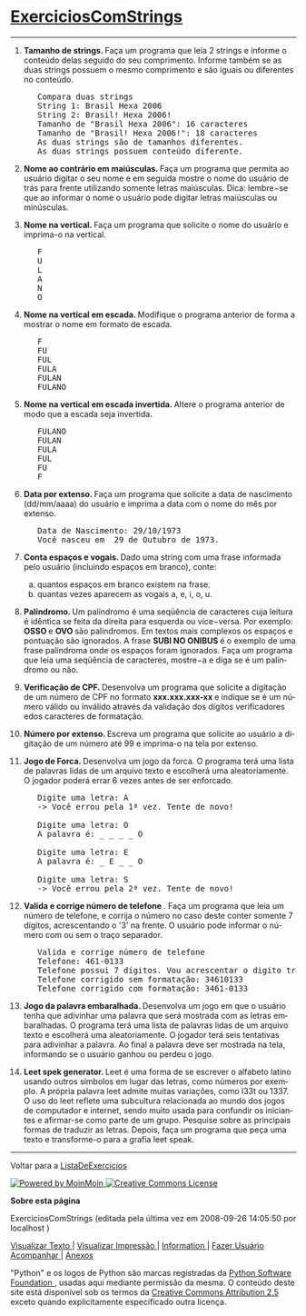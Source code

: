 <!DOCTYPE HTML PUBLIC "-//W3C//DTD HTML 4.01//EN" "http://www.w3.org/TR/html4/strict.dtd">
<html>
 <head>
  <meta content="text/html;charset=utf-8" http-equiv="Content-Type"/>
  <meta content="index,nofollow" name="robots"/>
  <title>
   ExerciciosComStrings - PythonBrasil
  </title>
   </head>
   <div id="page">
    <h1 id="pagelocation">
     <span>
      <a class="backlink" href="/ExerciciosComStrings?action=fullsearch&amp;context=180&amp;value=linkto%3A%22ExerciciosComStrings%22" rel="nofollow" title="Clique para fazer uma busca completa por este título">
       ExerciciosComStrings
      </a>
     </span>
    </h1>
    <!-- INICIO -->
    <div dir="ltr" id="content" lang="pt-br">
     <span class="anchor" id="top">
     </span>
     <span class="anchor" id="line-1">
     </span>
      <span class="anchor" id="line-2">
      </span>
      <hr/>
      <p class="line874">
       <span class="anchor" id="line-3">
       </span>
       <span class="anchor" id="line-4">
       </span>
       <ol type="1">
        <li>
         <p class="line891">
          <strong>
           Tamanho de strings.
          </strong>
          Faça um programa que leia 2 strings e informe o conteúdo delas seguido do seu comprimento. Informe também se as duas strings possuem o mesmo comprimento e são iguais ou diferentes no conteúdo.
          <span class="anchor" id="line-5">
          </span>
          <span class="anchor" id="line-6">
          </span>
          <ul>
           <li style="list-style-type:none">
            <span class="anchor" id="line-7">
            </span>
            <span class="anchor" id="line-8">
            </span>
            <span class="anchor" id="line-9">
            </span>
            <span class="anchor" id="line-10">
            </span>
            <span class="anchor" id="line-11">
            </span>
            <span class="anchor" id="line-12">
            </span>
            <span class="anchor" id="line-13">
            </span>
            <span class="anchor" id="line-14">
            </span>
            <pre><span class="anchor" id="line-1"></span>Compara duas strings
<span class="anchor" id="line-2"></span>String 1: Brasil Hexa 2006
<span class="anchor" id="line-3"></span>String 2: Brasil! Hexa 2006!
<span class="anchor" id="line-4"></span>Tamanho de "Brasil Hexa 2006": 16 caracteres
<span class="anchor" id="line-5"></span>Tamanho de "Brasil! Hexa 2006!": 18 caracteres
<span class="anchor" id="line-6"></span>As duas strings são de tamanhos diferentes.
<span class="anchor" id="line-7"></span>As duas strings possuem conteúdo diferente.</pre>
            <span class="anchor" id="line-15">
            </span>
            <span class="anchor" id="line-16">
            </span>
           </li>
          </ul>
         </p>
        </li>
        <li class="gap">
         <p class="line891">
          <strong>
           Nome ao contrário em maiúsculas.
          </strong>
          Faça um programa que permita ao usuário digitar o seu nome e em seguida mostre o nome do usuário de trás para frente utilizando somente letras maiúsculas. Dica: lembre−se que ao informar o nome o usuário pode digitar letras maiúsculas ou minúsculas.
          <span class="anchor" id="line-17">
          </span>
          <span class="anchor" id="line-18">
          </span>
         </p>
        </li>
        <li class="gap">
         <p class="line891">
          <strong>
           Nome na vertical.
          </strong>
          Faça um programa que solicite o nome do usuário e imprima-o na vertical.
          <span class="anchor" id="line-19">
          </span>
          <ul>
           <li style="list-style-type:none">
            <span class="anchor" id="line-20">
            </span>
            <span class="anchor" id="line-21">
            </span>
            <span class="anchor" id="line-22">
            </span>
            <span class="anchor" id="line-23">
            </span>
            <span class="anchor" id="line-24">
            </span>
            <span class="anchor" id="line-25">
            </span>
            <span class="anchor" id="line-26">
            </span>
            <pre><span class="anchor" id="line-1-1"></span>F
<span class="anchor" id="line-2-1"></span>U
<span class="anchor" id="line-3-1"></span>L
<span class="anchor" id="line-4-1"></span>A
<span class="anchor" id="line-5-1"></span>N
<span class="anchor" id="line-6-1"></span>O</pre>
            <span class="anchor" id="line-27">
            </span>
            <span class="anchor" id="line-28">
            </span>
           </li>
          </ul>
         </p>
        </li>
        <li class="gap">
         <p class="line891">
          <strong>
           Nome na vertical em escada.
          </strong>
          Modifique o programa anterior de forma a mostrar o nome em formato de escada.
          <span class="anchor" id="line-29">
          </span>
          <ul>
           <li style="list-style-type:none">
            <span class="anchor" id="line-30">
            </span>
            <span class="anchor" id="line-31">
            </span>
            <span class="anchor" id="line-32">
            </span>
            <span class="anchor" id="line-33">
            </span>
            <span class="anchor" id="line-34">
            </span>
            <span class="anchor" id="line-35">
            </span>
            <span class="anchor" id="line-36">
            </span>
            <pre><span class="anchor" id="line-1-2"></span>F
<span class="anchor" id="line-2-2"></span>FU
<span class="anchor" id="line-3-2"></span>FUL
<span class="anchor" id="line-4-2"></span>FULA
<span class="anchor" id="line-5-2"></span>FULAN
<span class="anchor" id="line-6-2"></span>FULANO</pre>
            <span class="anchor" id="line-37">
            </span>
            <span class="anchor" id="line-38">
            </span>
           </li>
          </ul>
         </p>
        </li>
        <li class="gap">
         <p class="line891">
          <strong>
           Nome na vertical em escada invertida.
          </strong>
          Altere o programa anterior de modo que a escada seja invertida.
          <span class="anchor" id="line-39">
          </span>
          <ul>
           <li style="list-style-type:none">
            <span class="anchor" id="line-40">
            </span>
            <span class="anchor" id="line-41">
            </span>
            <span class="anchor" id="line-42">
            </span>
            <span class="anchor" id="line-43">
            </span>
            <span class="anchor" id="line-44">
            </span>
            <span class="anchor" id="line-45">
            </span>
            <span class="anchor" id="line-46">
            </span>
            <pre><span class="anchor" id="line-1-3"></span>FULANO
<span class="anchor" id="line-2-3"></span>FULAN
<span class="anchor" id="line-3-3"></span>FULA
<span class="anchor" id="line-4-3"></span>FUL
<span class="anchor" id="line-5-3"></span>FU
<span class="anchor" id="line-6-3"></span>F</pre>
            <span class="anchor" id="line-47">
            </span>
            <span class="anchor" id="line-48">
            </span>
           </li>
          </ul>
         </p>
        </li>
        <li class="gap">
         <p class="line891">
          <strong>
           Data por extenso.
          </strong>
          Faça um programa que solicite a data de nascimento (dd/mm/aaaa) do usuário e imprima a data com o nome do mês por extenso.
          <span class="anchor" id="line-49">
          </span>
          <span class="anchor" id="line-50">
          </span>
          <ul>
           <li style="list-style-type:none">
            <span class="anchor" id="line-51">
            </span>
            <span class="anchor" id="line-52">
            </span>
            <span class="anchor" id="line-53">
            </span>
            <pre><span class="anchor" id="line-1-4"></span>Data de Nascimento: 29/10/1973
<span class="anchor" id="line-2-4"></span>Você nasceu em  29 de Outubro de 1973.</pre>
            <span class="anchor" id="line-54">
            </span>
            <span class="anchor" id="line-55">
            </span>
           </li>
          </ul>
         </p>
        </li>
        <li class="gap">
         <p class="line891">
          <strong>
           Conta espaços e vogais.
          </strong>
          Dado uma string com uma frase informada pelo usuário (incluindo espaços em branco), conte:
          <span class="anchor" id="line-56">
          </span>
          <ol type="a">
           <li>
            quantos espaços em branco existem na frase.
            <span class="anchor" id="line-57">
            </span>
           </li>
           <li>
            quantas vezes aparecem as vogais a, e, i, o, u.
            <span class="anchor" id="line-58">
            </span>
            <span class="anchor" id="line-59">
            </span>
           </li>
          </ol>
         </p>
        </li>
        <li class="gap">
         <p class="line891">
          <strong>
           Palíndromo.
          </strong>
          Um palíndromo é uma seqüência de caracteres cuja leitura é idêntica se feita da direita para esquerda ou vice−versa. Por exemplo:
          <strong>
           OSSO
          </strong>
          e
          <strong>
           OVO
          </strong>
          são palíndromos. Em textos mais complexos os espaços e pontuação são ignorados. A frase
          <strong>
           SUBI NO ONIBUS
          </strong>
          é o exemplo de uma frase palíndroma onde os espaços foram ignorados. Faça um programa que leia uma seqüência de caracteres, mostre−a e  diga se é um palíndromo ou não.
          <span class="anchor" id="line-60">
          </span>
          <span class="anchor" id="line-61">
          </span>
         </p>
        </li>
        <li class="gap">
         <p class="line891">
          <strong>
           Verificação de CPF.
          </strong>
          Desenvolva um programa que solicite a digitação de um número de CPF no formato
          <strong>
           xxx.xxx.xxx-xx
          </strong>
          e indique se é um número válido ou inválido através da validação dos dígitos verificadores edos caracteres de formatação.
          <span class="anchor" id="line-62">
          </span>
          <span class="anchor" id="line-63">
          </span>
         </p>
        </li>
        <li class="gap">
         <p class="line891">
          <strong>
           Número por extenso.
          </strong>
          Escreva um programa que solicite ao usuário a digitação de um número até 99 e imprima-o na tela por extenso.
          <span class="anchor" id="line-64">
          </span>
          <span class="anchor" id="line-65">
          </span>
         </p>
        </li>
        <li class="gap">
         <p class="line891">
          <strong>
           Jogo de Forca.
          </strong>
          Desenvolva um jogo da forca. O programa terá uma lista de palavras  lidas de um arquivo texto e escolherá uma aleatoriamente. O jogador poderá errar 6 vezes antes de ser enforcado.
          <span class="anchor" id="line-66">
          </span>
          <ul>
           <li style="list-style-type:none">
            <span class="anchor" id="line-67">
            </span>
            <span class="anchor" id="line-68">
            </span>
            <span class="anchor" id="line-69">
            </span>
            <span class="anchor" id="line-70">
            </span>
            <span class="anchor" id="line-71">
            </span>
            <span class="anchor" id="line-72">
            </span>
            <span class="anchor" id="line-73">
            </span>
            <span class="anchor" id="line-74">
            </span>
            <span class="anchor" id="line-75">
            </span>
            <span class="anchor" id="line-76">
            </span>
            <span class="anchor" id="line-77">
            </span>
            <span class="anchor" id="line-78">
            </span>
            <pre><span class="anchor" id="line-1-5"></span>Digite uma letra: A
<span class="anchor" id="line-2-5"></span>-&gt; Você errou pela 1ª vez. Tente de novo!
<span class="anchor" id="line-3-4"></span>
<span class="anchor" id="line-4-4"></span>Digite uma letra: O
<span class="anchor" id="line-5-4"></span>A palavra é: _ _ _ _ O
<span class="anchor" id="line-6-4"></span>
<span class="anchor" id="line-7-1"></span>Digite uma letra: E
<span class="anchor" id="line-8"></span>A palavra é: _ E _ _ O
<span class="anchor" id="line-9"></span>
<span class="anchor" id="line-10"></span>Digite uma letra: S
<span class="anchor" id="line-11"></span>-&gt; Você errou pela 2ª vez. Tente de novo!</pre>
            <span class="anchor" id="line-79">
            </span>
            <span class="anchor" id="line-80">
            </span>
           </li>
          </ul>
         </p>
        </li>
        <li class="gap">
         <p class="line891">
          <strong>
           Valida e corrige número de telefone
          </strong>
          . Faça um programa que leia um número de telefone, e corrija o número no caso deste conter somente 7 dígitos, acrescentando o '3' na frente. O usuário pode informar o número com ou sem o traço separador.
          <span class="anchor" id="line-81">
          </span>
          <span class="anchor" id="line-82">
          </span>
          <ul>
           <li style="list-style-type:none">
            <span class="anchor" id="line-83">
            </span>
            <span class="anchor" id="line-84">
            </span>
            <span class="anchor" id="line-85">
            </span>
            <span class="anchor" id="line-86">
            </span>
            <span class="anchor" id="line-87">
            </span>
            <span class="anchor" id="line-88">
            </span>
            <pre><span class="anchor" id="line-1-6"></span>Valida e corrige número de telefone
<span class="anchor" id="line-2-6"></span>Telefone: 461-0133
<span class="anchor" id="line-3-5"></span>Telefone possui 7 dígitos. Vou acrescentar o digito três na frente.
<span class="anchor" id="line-4-5"></span>Telefone corrigido sem formatação: 34610133
<span class="anchor" id="line-5-5"></span>Telefone corrigido com formatação: 3461-0133</pre>
            <span class="anchor" id="line-89">
            </span>
            <span class="anchor" id="line-90">
            </span>
           </li>
          </ul>
         </p>
        </li>
        <li class="gap">
         <p class="line891">
          <strong>
           Jogo da palavra embaralhada.
          </strong>
          Desenvolva um jogo em que o usuário tenha que adivinhar uma palavra que será mostrada com as letras embaralhadas. O programa terá uma lista de palavras lidas de um arquivo texto e escolherá uma aleatoriamente. O jogador terá seis tentativas para adivinhar a palavra. Ao final a palavra deve ser mostrada na tela, informando se o usuário ganhou ou perdeu o jogo.
          <span class="anchor" id="line-91">
          </span>
          <span class="anchor" id="line-92">
          </span>
         </p>
        </li>
        <li class="gap">
         <p class="line891">
          <strong>
           Leet spek generator.
          </strong>
          Leet é uma forma de se escrever o alfabeto latino usando outros símbolos em lugar das letras, como números por exemplo. A própria palavra leet admite muitas variações, como l33t ou 1337. O uso do leet reflete uma subcultura relacionada ao mundo dos jogos de computador e internet, sendo muito usada para confundir os iniciantes e afirmar-se como parte de um grupo.  Pesquise sobre as principais formas de traduzir as letras. Depois, faça um programa que peça uma texto e transforme-o para a grafia leet speak.
          <span class="anchor" id="line-93">
          </span>
          <span class="anchor" id="line-94">
          </span>
          <span class="anchor" id="line-95">
          </span>
         </p>
        </li>
       </ol>
       <p class="line867">
        <hr/>
        <p class="line874">
         <span class="anchor" id="line-96">
         </span>
         Voltar para a
         <a href="/ListaDeExercicios">
          ListaDeExercicios
         </a>
         <span class="anchor" id="line-97">
         </span>
         <span class="anchor" id="bottom">
         </span>
        </p>
       </p>
      </p>
     </p>
    </div>
    <!-- FIM -->
   </div>
   <!-- page -->
  </div>
  <!-- core -->
  <div id="footer">
   <div class="partners">
    <p>
     <a href="http://moinmo.in/">
      <img alt="Powered by MoinMoin" src="/pybr/img/logo_moin.png"/>
     </a>
     <a href="https://creativecommons.org/licenses/by/2.5/br/" rel="license">
      <img alt="Creative Commons License" src="https://creativecommons.org/images/public/somerights20.png" style="border-width:0"/>
     </a>
    </p>
   </div>
   <div class="information">
    <p>
     <span style="font-weight: bold;">
      Sobre esta página
     </span>
    </p>
    <p class="info" dir="ltr" id="pageinfo" lang="pt-br">
     ExerciciosComStrings  (editada pela última vez em 2008-09-26 14:05:50 por
     <span title="??? @ localhost[127.0.0.1]">
      localhost
     </span>
     )
    </p>
    <p>
     <a href="?action=raw">
      Visualizar Texto
     </a>
     |
     <a href="?action=print">
      Visualizar Impressão
     </a>
     |
     <a href="?action=info">
      Information
     </a>
     |
     <a href="?action=SubscribeUser">
      Fazer Usuário Acompanhar
     </a>
     |
     <a href="?action=AttachFile">
      Anexos
     </a>
    </p>
    <p>
    </p>
    <p>
     "Python" e os logos de Python são marcas registradas da
     <a href="http://www.python.org/psf">
      Python Software Foundation
     </a>
     , usadas aqui mediante permissão da mesma. O conteúdo deste site está disponível sob os termos da
     <a href="http://creativecommons.org/licenses/by/2.5/br/">
      Creative Commons Attribution 2.5
     </a>
     exceto quando explicitamente especificado outra licença.
    </p>
   </div>
   <!-- information -->
  </div>
  <!-- footer -->
 </body>
</html>
